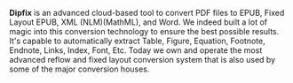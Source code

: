<b>Dipfix</b> is an advanced cloud-based tool to convert PDF files to EPUB, Fixed Layout EPUB, XML (NLM)(MathML), and Word. We indeed built a lot of magic into this conversion technology to ensure the best possible results. It's capable to automatically extract Table, Figure, Equation, Footnote, Endnote, Links, Index, Font, Etc. Today we own and operate the most advanced reflow and fixed layout conversion system that is also used by some of the major conversion houses.
